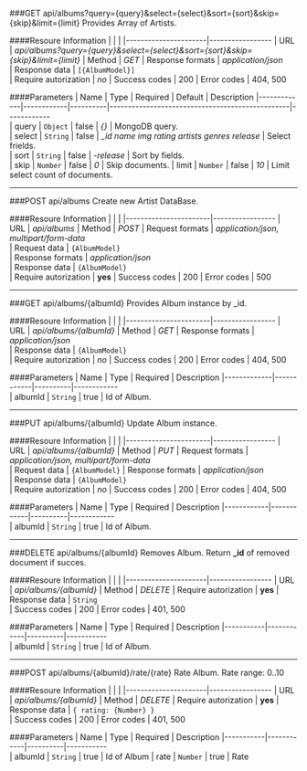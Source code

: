 ###GET api/albums?query={query}&select={select}&sort={sort}&skip={skip}&limit={limit}
Provides Array of Artists.

####Resoure Information
|                      |                    |
|----------------------|-----------------
| URL                  | *api/albums?query={query}&select={select}&sort={sort}&skip={skip}&limit={limit}*
| Method               | *GET*
| Response formats     | *application/json*                 
| Response data        | `[{AlbumModel}]`  
| Require autorization | *no*
| Success codes        | 200
| Error codes          | 404, 500

####Parameters
| Name        | Type       | Required | Default                                         | Description
|-------------|------------|----------|-------------------------------------------------|------------  
| query       | `Object`   | false    | *{}*                                            | MongoDB query.        
| select      | `String`   | false    | *_id name img rating artists genres release*    | Select frields.      
| sort        | `String`   | false    | *-release*                                      | Sort by fields.       
| skip        | `Number`   | false    | *0*                                             | Skip documents.
| limit       | `Number`   | false    | *10*                                            | Limit select count of documents.

***

###POST api/albums
Create new Artist DataBase.

####Resoure Information
|                       |                    |
|-----------------------|-----------------
| URL                   | *api/albums*
| Method                | *POST*
| Request formats       | *application/json, multipart/form-data*                 
| Request data          | `{AlbumModel}`  
| Response formats      | *application/json*                 
| Response data         | `{AlbumModel}`  
| Require autorization  | **yes**
| Success codes         | 200
| Error codes           | 500

***

###GET api/albums/{albumId}
Provides Album instance by _id.

####Resoure Information
|                       |                    |
|-----------------------|-----------------
| URL                   | *api/albums/{albumId}*
| Method                | *GET*
| Response formats      | *application/json*                 
| Response data         | `{AlbumModel}`  
| Require autorization  | *no*
| Success codes         | 200
| Error codes           | 404, 500

####Parameters
| Name        | Type       | Required | Description
|-------------|------------|----------|------------  
| albumId     | `String`   | true     | Id of Album.      

***

###PUT api/albums/{albumId}
Update Album instance.

####Resoure Information
|                       |                    |
|-----------------------|-----------------
| URL                   | *api/albums/{albumId}*
| Method                | *PUT*
| Request formats       | *application/json, multipart/form-data*                 
| Request data          | `{AlbumModel}` 
| Response formats      | *application/json*                 
| Response data         | `{AlbumModel}`  
| Require autorization  | *no*
| Success codes         | 200
| Error codes           | 404, 500

####Parameters
| Name       | Type       | Required | Description
|------------|------------|----------|------------  
| albumId    | `String`   | true     | Id of Album.       

***

###DELETE api/albums/{albumId}
Removes Album. Return **_id** of removed document if succes.

####Resoure Information
|                      |                    |
|----------------------|-----------------
| URL                  | *api/albums/{albumId}*
| Method               | *DELETE*
| Require autorization | **yes**
| Response data        | `String`  
| Success codes        | 200
| Error codes          | 401, 500

####Parameters
| Name      | Type       | Required | Description
|-----------|------------|----------|-----------  
| albumId   | `String`   | true     | Id of Album.     

***

###POST api/albums/{albumId}/rate/{rate}
Rate Album. Rate range: 0..10

####Resoure Information
|                      |                    |
|----------------------|-----------------
| URL                  | *api/albums/{albumId}*
| Method               | *DELETE*
| Require autorization | **yes**
| Response data        | `{ rating: {Number} }`  
| Success codes        | 200
| Error codes          | 401, 500

####Parameters
| Name      | Type       | Required | Description
|-----------|------------|----------|-----------  
| albumId   | `String`   | true     | Id of Album
| rate      | `Number`   | true     | Rate
